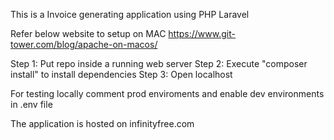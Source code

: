 This is a Invoice generating application using PHP Laravel

Refer below website to setup on MAC
https://www.git-tower.com/blog/apache-on-macos/

Step 1: Put repo inside a running web server
Step 2: Execute "composer install" to install dependencies
Step 3: Open localhost

For testing locally comment prod enviroments and enable dev environments in .env file

The application is hosted on infinityfree.com